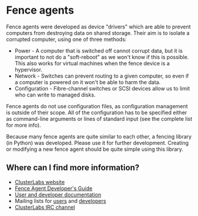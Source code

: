 # Fence agents

Fence agents were developed as device "drivers" which are able to prevent computers from destroying data on shared
storage. Their aim is to isolate a corrupted computer, using one of three methods:

  * Power - A computer that is switched off cannot corrupt data, but it is important to not do a "soft-reboot" as we
    won't know if this is possible. This also works for virtual machines when the fence device is a hypervisor.
  * Network - Switches can prevent routing to a given computer, so even if a computer is powered on it won't be able to
    harm the data.
  * Configuration - Fibre-channel switches or SCSI devices allow us to limit who can write to managed disks.

Fence agents do not use configuration files, as configuration management is outside of their scope. All of the
configuration has to be specified either as command-line arguments or lines of standard input (see the complete list
for more info).

Because many fence agents are quite similar to each other, a fencing library (in Python) was developed. Please use it
for further development. Creating or modifying a new fence agent should be quite simple using this library.

## Where can I find more information?

* [ClusterLabs website](http://www.clusterlabs.org/)
* [Fence Agent Developer's Guide](https://github.com/ClusterLabs/fence-agents/tree/main/doc/fa-dev-guide.md)
* [User and developer documentation](https://github.com/ClusterLabs/fence-agents/tree/main/doc/FenceAgentAPI.md)
* Mailing lists for [users](http://oss.clusterlabs.org/mailman/listinfo/users) and
  [developers](http://oss.clusterlabs.org/mailman/listinfo/developers)
* [ClusterLabs IRC channel](https://wiki.clusterlabs.org/wiki/ClusterLabs_IRC_channel)
